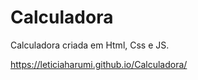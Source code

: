 # Calculadora
Calculadora criada em Html, Css e JS.<br/>

https://leticiaharumi.github.io/Calculadora/

